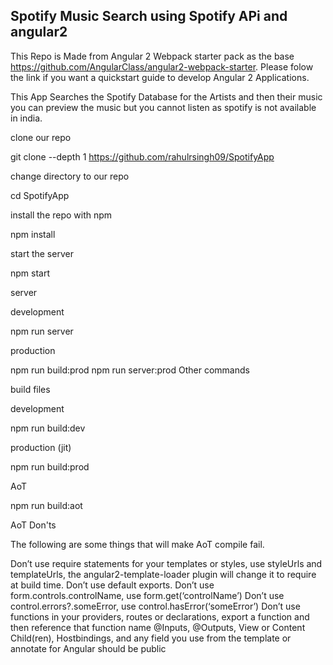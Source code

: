 <h2>Spotify Music Search using Spotify APi and angular2</h2>

This Repo is Made from Angular 2 Webpack starter pack as the base https://github.com/AngularClass/angular2-webpack-starter.
Please folow the link if you want a quickstart guide to develop Angular 2 Applications.

This App Searches the Spotify Database for the Artists and then their music you can preview the music but you cannot listen as spotify is not available in india.

clone our repo

git clone --depth 1 https://github.com/rahulrsingh09/SpotifyApp

change directory to our repo

cd SpotifyApp

install the repo with npm

npm install

start the server

npm start

server

development

npm run server

production

npm run build:prod npm run server:prod Other commands

build files

development

npm run build:dev

production (jit)

npm run build:prod

AoT

npm run build:aot

AoT Don'ts

The following are some things that will make AoT compile fail.

Don’t use require statements for your templates or styles, use styleUrls and templateUrls, the angular2-template-loader plugin will change it to require at build time. Don’t use default exports. Don’t use form.controls.controlName, use form.get(‘controlName’) Don’t use control.errors?.someError, use control.hasError(‘someError’) Don’t use functions in your providers, routes or declarations, export a function and then reference that function name @Inputs, @Outputs, View or Content Child(ren), Hostbindings, and any field you use from the template or annotate for Angular should be public



